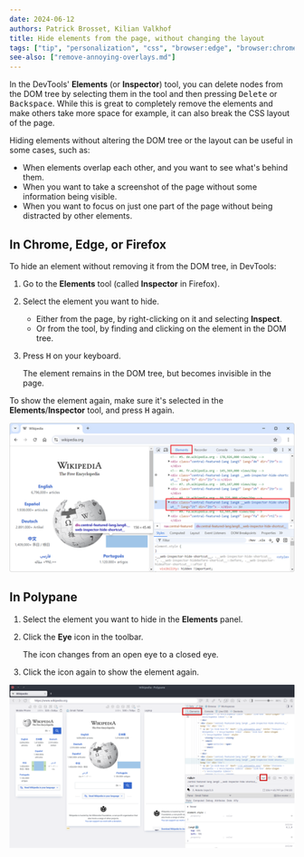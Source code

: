 ```yaml
---
date: 2024-06-12
authors: Patrick Brosset, Kilian Valkhof
title: Hide elements from the page, without changing the layout
tags: ["tip", "personalization", "css", "browser:edge", "browser:chrome", "browser:firefox", "browser:polypane"]
see-also: ["remove-annoying-overlays.md"]
---
```

In the DevTools' **Elements** (or **Inspector**) tool, you can delete nodes from the DOM tree by selecting them in the tool and then pressing <kbd>Delete</kbd> or <kbd>Backspace</kbd>. While this is great to completely remove the elements and make others take more space for example, it can also break the CSS layout of the page.

Hiding elements without altering the DOM tree or the layout can be useful in some cases, such as:

* When elements overlap each other, and you want to see what's behind them.
* When you want to take a screenshot of the page without some information being visible.
* When you want to focus on just one part of the page without being distracted by other elements.

## In Chrome, Edge, or Firefox

To hide an element without removing it from the DOM tree, in DevTools:

1. Go to the **Elements** tool (called **Inspector** in Firefox).
1. Select the element you want to hide.
   
   * Either from the page, by right-clicking on it and selecting **Inspect**.
   * Or from the tool, by finding and clicking on the element in the DOM tree.

1. Press <kbd>H</kbd> on your keyboard.

   The element remains in the DOM tree, but becomes invisible in the page.

To show the element again, make sure it's selected in the **Elements**/**Inspector** tool, and press <kbd>H</kbd> again.

![Chrome with DevTools opened, showing how pressing H hides elements from the page](../../assets/img/hide-elements.png)

## In Polypane

1. Select the element you want to hide in the **Elements** panel.
1. Click the **Eye** icon in the toolbar.

   The icon changes from an open eye to a closed eye.

1. Click the icon again to show the element again.

![Polypane with the Elements panel opened, showing how Clicking the eye icon hides elements from the page](../../assets/img/hide-elements-polypane.png)
